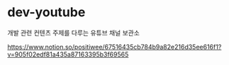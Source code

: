 # dev-youtube
개발 관련 컨텐츠 주제를 다루는 유튜브 채널 보관소

https://www.notion.so/positiwee/67516435cb784b9a82e216d35ee616f1?v=905f02edf81a435a87163395b3f69565
